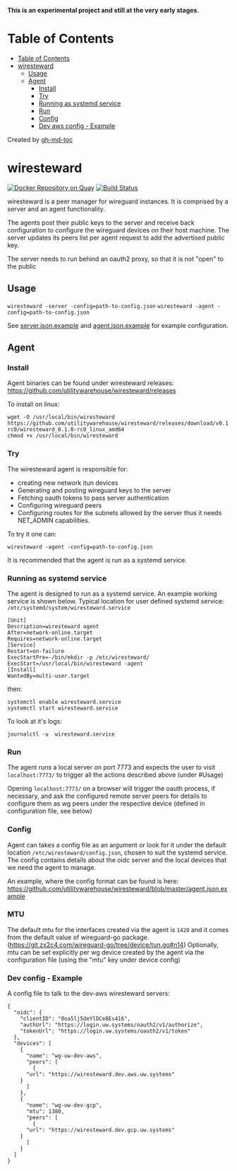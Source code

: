 **This is an experimental project and still at the very early stages.**

Table of Contents
=================

   * [Table of Contents](#table-of-contents)
   * [wiresteward](#wiresteward)
      * [Usage](#usage)
      * [Agent](#agent)
         * [Install](#install)
         * [Try](#try)
         * [Running as systemd service](#running-as-systemd-service)
         * [Run](#run)
         * [Config](#config)
         * [Dev aws config - Example](#dev-aws-config---example)

Created by [gh-md-toc](https://github.com/ekalinin/github-markdown-toc)

# wiresteward

[![Docker Repository on Quay](https://quay.io/repository/utilitywarehouse/wiresteward/status "Docker Repository on Quay")](https://quay.io/repository/utilitywarehouse/wiresteward)
[![Build Status](https://travis-ci.org/utilitywarehouse/wiresteward.svg?branch=master)](https://travis-ci.org/utilitywarehouse/wiresteward)

wiresteward is a peer manager for wireguard instances. It is comprised by a
server and an agent functionality.

The agents post their public keys to the server and receive back configuration
to configure the wireguard devices on their host machine. The server updates its
peers list per agent request to add the advertised public key.

The server needs to run behind an oauth2 proxy, so that it is not "open" to the
public

## Usage

`wiresteward -server -config=path-to-config.json`
`wiresteward -agent -config=path-to-config.json`

See [server.json.example](server.json.example) and
[agent.json.example](agent.json.example) for example configuration.


## Agent

### Install

Agent binaries can be found under wiresteward releases:
https://github.com/utilitywarehouse/wiresteward/releases

To install on linux:

```
wget -O /usr/local/bin/wiresteward https://github.com/utilitywarehouse/wiresteward/releases/download/v0.1.0-rc0/wiresteward_0.1.0-rc0_linux_amd64
chmod +x /usr/local/bin/wiresteward
```

### Try
The wiresteward agent is responsible for:

- creating new network itun devices
- Generating and posting wireguard keys to the server
- Fetching oauth tokens to pass server authentication
- Configuring wireguard peers
- Configuring routes for the subnets allowed by the server
thus it needs NET_ADMIN capabilities.

To try it one can:
```
wiresteward -agent -config=path-to-config.json
```

It is recommended that the agent is run as a systemd service.

### Running as systemd service
The agent is designed to run as a systemd service. An example working service
is shown below. Typical location for user defined systemd service:
`/etc/systemd/system/wiresteward.service`

```
[Unit]
Description=wiresteward agent
After=network-online.target
Requires=network-online.target
[Service]
Restart=on-failure
ExecStartPre=-/bin/mkdir -p /etc/wiresteward/
ExecStart=/usr/local/bin/wiresteward -agent
[Install]
WantedBy=multi-user.target
```

then:
```
systemctl enable wiresteward.service
systemctl start wiresteward.service
```

To look at it's logs:
```
journalctl -u  wiresteward.service
```

### Run

The agent runs a local server on port 7773 and expects the user to visit
`localhost:7773/` to trigger all the actions described above (under #Usage)

Opening `localhost:7773/` on a browser will trigger the oauth process, if
necessary, and ask the configured remote server peers for details to configure
them as wg peers under the respective device (defined in configuration file,
see below)

### Config

Agent can takes a config file as an argument or look for it under the default
location `/etc/wiresteward/config.json`, chosen to suit the systemd service.
The config contains details about the oidc server and the local devices that
we need the agent to manage.

An example, where the config format can be found is here:
https://github.com/utilitywarehouse/wiresteward/blob/master/agent.json.example

### MTU

The default mtu for the interfaces created via the agent is `1420` and it comes
from the default value of wireguard-go package.
(https://git.zx2c4.com/wireguard-go/tree/device/tun.go#n14)
Optionally, mtu can be set explicitly per wg device created by the agent via the
configuration file (using the "mtu" key under device config)

### Dev config - Example

A config file to talk to the dev-aws wiresteward servers:

```
{
  "oidc": {
    "clientID": "0oa5lj5deYlDCe8Es416",
    "authUrl": "https://login.uw.systems/oauth2/v1/authorize",
    "tokenUrl": "https://login.uw.systems/oauth2/v1/token"
  },
  "devices": [
    {
      "name": "wg-uw-dev-aws",
      "peers": [
        {
	  "url": "https://wiresteward.dev.aws.uw.systems"
	}
      ]
    },
    {
      "name": "wg-uw-dev-gcp",
      "mtu": 1380,
      "peers": [
        {
	  "url": "https://wiresteward.dev.gcp.uw.systems"
	}
      ]
    }
  ]
}
```

